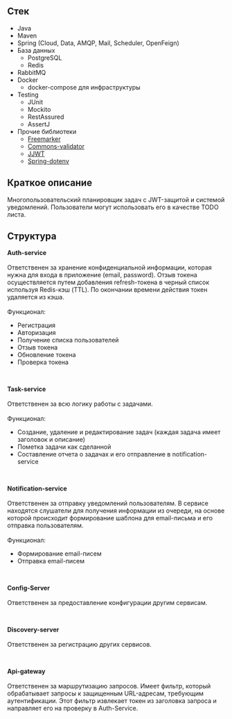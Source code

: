 ## Cтек
- Java
- Maven
- Spring (Cloud, Data, AMQP, Mail, Scheduler, OpenFeign)
- База данных
	- PostgreSQL
	- Redis 
- RabbitMQ
- Docker
  - docker-compose для инфраструктуры
- Testing
	- JUnit
	- Mockito
	- RestAssured 
	- AssertJ
- Прочие библиотеки
	- [Freemarker](https://freemarker.apache.org/)
	- [Commons-validator](https://commons.apache.org/proper/commons-validator/)
	- [JJWT](https://github.com/jwtk/jjwt?tab=readme-ov-file#dependencies)
	- [Spring-dotenv](https://github.com/paulschwarz/spring-dotenv)


## Краткое описание
Многопользовательский планировщик задач с JWT-защитой и системой уведомлений. Пользователи могут использовать его в качестве TODO листа. 


## Структура
**Auth-service**
<br><br>
Ответственен за хранение конфиденциальной информации, которая нужна для входа в приложение (email, password).
Отзыв токена осуществляется путем добавления refresh-токена в черный список используя Redis-кэш (TTL). По окончании времени действия токен удаляется из кэша.
<br><br>
Функционал: 
- Регистрация
- Авторизация
- Получение списка пользователей
- Отзыв токена
- Обновление токена
- Проверка токена

<br>

**Task-service**
<br><br>
Ответственен за всю логику работы с задачами.
<br><br>
Функционал:
- Создание, удаление и редактирование задач (каждая задача имеет заголовок и описание)
- Пометка задачи как сделанной
- Составление отчета о задачах и его отправление в notification-service

<br>

**Notification-service**
<br><br>
Ответственен за отправку уведомлений пользователям. В сервисе находятся слушатели для получения информации из очереди, на основе которой происходит формирование шаблона для email-письма и его отправка пользователям.
<br><br>
Функционал:
- Формирование email-писем
- Отправка email-писем

<br>

**Config-Server**
<br><br>
Ответственен за предоставление конфигурации другим сервисам.

<br>

**Discovery-server**
<br><br>
Ответственен за регистрацию других сервисов.

<br>

**Api-gateway**
<br><br>
Ответственен за маршрутизацию запросов. Имеет фильтр, который обрабатывает запросы к защищенным URL-адресам, требующим аутентификации. Этот фильтр извлекает токен из заголовка запроса и направляет его на проверку в Auth-Service.




